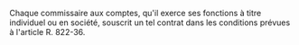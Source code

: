 Chaque commissaire aux comptes, qu'il exerce ses fonctions à titre individuel ou en société, souscrit un tel contrat dans les conditions prévues à l'article R. 822-36.
